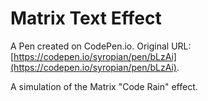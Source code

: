 # Matrix Text Effect

A Pen created on CodePen.io. Original URL: [https://codepen.io/syropian/pen/bLzAi](https://codepen.io/syropian/pen/bLzAi).

A simulation of the Matrix "Code Rain" effect.
